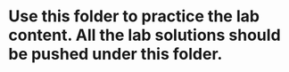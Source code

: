 # Use this folder to practice the lab content. All the lab solutions should be pushed under this folder.  